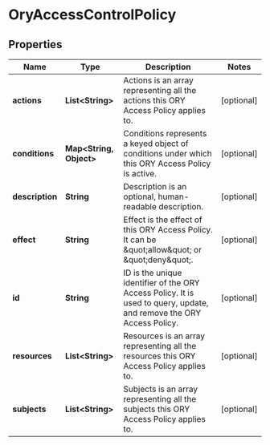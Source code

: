 

# OryAccessControlPolicy

## Properties

Name | Type | Description | Notes
------------ | ------------- | ------------- | -------------
**actions** | **List&lt;String&gt;** | Actions is an array representing all the actions this ORY Access Policy applies to. |  [optional]
**conditions** | **Map&lt;String, Object&gt;** | Conditions represents a keyed object of conditions under which this ORY Access Policy is active. |  [optional]
**description** | **String** | Description is an optional, human-readable description. |  [optional]
**effect** | **String** | Effect is the effect of this ORY Access Policy. It can be \&quot;allow\&quot; or \&quot;deny\&quot;. |  [optional]
**id** | **String** | ID is the unique identifier of the ORY Access Policy. It is used to query, update, and remove the ORY Access Policy. |  [optional]
**resources** | **List&lt;String&gt;** | Resources is an array representing all the resources this ORY Access Policy applies to. |  [optional]
**subjects** | **List&lt;String&gt;** | Subjects is an array representing all the subjects this ORY Access Policy applies to. |  [optional]



